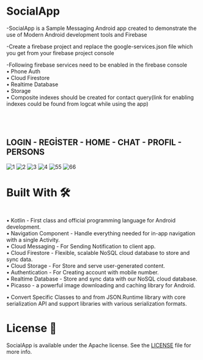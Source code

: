 # SocialApp


-SocialApp is a Sample Messaging Android app created to demonstrate the use of Modern Android development tools and Firebase

-Create a firebase project and replace the google-services.json file which you get from your firebase project console

-Following firebase services need to be enabled in the firebase console<br/>
•	Phone Auth <br/> 
•	Cloud Firestore<br/> 
•	Realtime Database<br/> 
•	Storage<br/> 
•	Composite indexes should be created for contact query(link for enabling indexes could be found from logcat while using the app)<br/> 
<br/> <br/> <br/> 
## LOGIN - REGİSTER - HOME - CHAT - PROFIL - PERSONS

![1](https://user-images.githubusercontent.com/100429928/178045649-b23fb2ca-4a05-459e-a2ee-83ee17c30435.jpg)
![2](https://user-images.githubusercontent.com/100429928/178045648-40c71513-e48a-435e-aab8-622f65903831.jpg)
![3](https://user-images.githubusercontent.com/100429928/178045645-3327b763-a3b4-4ae6-936d-b55167dc5966.jpg)
![4](https://user-images.githubusercontent.com/100429928/178045652-c827206c-4c16-4785-b2a0-6b315a97adda.jpg)
![55](https://user-images.githubusercontent.com/100429928/178045180-30ec5f27-695f-4ba6-8e8a-3520169a3d34.jpg)
![66](https://user-images.githubusercontent.com/100429928/178045179-fc9379fc-e2a3-4d4e-ad4c-62bddc2fee05.jpg)


# Built With  :hammer_and_wrench:
<br/> 
•	Kotlin - First class and official programming language for Android development.<br/> 
•	Navigation Component - Handle everything needed for in-app navigation with a single Activity.<br/> 
•	Cloud Messaging - For Sending Notification to client app.<br/> 
•	Cloud Firestore - Flexible, scalable NoSQL cloud database to store and sync data.<br/> 
•	Cloud Storage - For Store and serve user-generated content.<br/> 
•	Authentication - For Creating account with mobile number.<br/> 
•	Realtime Database - Store and sync data with our NoSQL cloud database.<br/> 
•	Picasso - a powerful image downloading and caching library for Android.<br/> 


•	Convert Specific Classes to and from JSON.Runtime library with core serialization API and support libraries with various serialization formats.<br/> 

# License  :page_with_curl:<br/>
SocialApp is available under the Apache  license. See the [LICENSE](https://github.com/ahmetufan/SocialApp/blob/main/LICENSE) file for more info.

